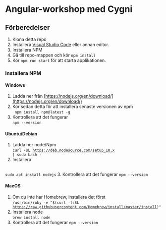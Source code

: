 # Angular-workshop med Cygni

## Förberedelser
1. Klona detta repo
2. Installera  [Visual Studio Code](https://code.visualstudio.com/) eller annan editor.
3. Installera NPM
4. Gå till repo-mappen och kör <code>npm install</code>
5. Kör <code>npm run start</code> för att starta applikationen.


### Installera NPM

#### Windows
1. Ladda ner från  [https://nodejs.org/en/download/](https://nodejs.org/en/download/) 
2. Kör sedan detta för att installera senaste versionen av npm  
<code> npm install npm@latest -g</code>
3. Kontrollera att det fungerar  
<code>npm --version</code>

#### Ubuntu/Debian
1. Ladda ner node/Npm  
<code>curl -sL https://deb.nodesource.com/setup_10.x | sudo bash -</code>
2. Installera 
<br>
<code>sudo apt install nodejs</code>
3. Kontrollera att det fungerar  
<code>npm --version</code>

#### MacOS
1. Om du inte har Homebrew, installera det först  
<code>/usr/bin/ruby -e "$(curl -fsSL https://raw.githubusercontent.com/Homebrew/install/master/install)"</code>
2. Installera node  
<code>brew install node</code>  
3. Kontrollera att det fungerar
<code>npm --version</code>

    

    